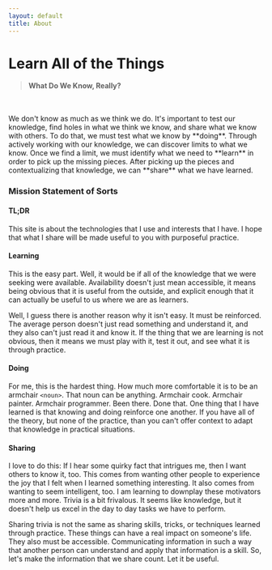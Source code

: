 ```yaml
---
layout: default
title: About
---
```

# Learn All of the Things

> **What Do We Know, Really?**
<br/>
<br/>
We don't know as much as we think we do. It's important to test our knowledge,
find holes in what we think we know, and share what we know with others.
To do that, we must test what we know by **doing**. Through actively working
with our knowledge, we can discover limits to what we know. Once we find a limit,
we must identify what we need to **learn** in order to pick up the missing pieces.
After picking up the pieces and contextualizing that knowledge, we can **share**
what we have learned.

### Mission Statement of Sorts

#### TL;DR
This site is about the technologies that I use and interests that I have.
I hope that what I share will be made useful to you with purposeful practice.

#### Learning
This is the easy part. Well, it would be if all of the knowledge that we were seeking were available.
Availability doesn't just mean accessible, it means being obvious that it is useful from the outside,
and explicit enough that it can actually be useful to us where we are as learners. 

Well, I guess there is another reason why it isn't easy. It must be reinforced. The average person doesn't
just read something and understand it, and they also can't just read it and know it. If the thing that we
are learning is not obvious, then it means we must play with it, test it out, and see what it is through practice.
#### Doing
For me, this is the hardest thing. How much more comfortable it is to be an armchair `<noun>`. That noun can be 
anything. Armchair cook. Armchair painter. Armchair programmer. Been there. Done that. One thing that I have learned
is that knowing and doing reinforce one another. If you have all of the theory, but none of the practice, than you 
can't offer context to adapt that knowledge in practical situations.
#### Sharing
I love to do this: If I hear some quirky fact that intrigues me, then I want others to know it, too.
This comes from wanting other people to experience the joy that I felt when I learned something interesting.
It also comes from wanting to seem intelligent, too. I am learning to downplay these motivators more and more.
Trivia is a bit frivalous. It seems like knowledge, but it doesn't help us excel in the day to day tasks we have
to perform.

Sharing trivia is not the same as sharing skills, tricks, or techniques learned through practice. These
things can have a real impact on someone's life. They also must be accessible. Communicating 
information in such a way that another person can understand and apply that information is a skill.
So, let's make the information that we share count. Let it be useful.






